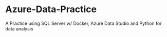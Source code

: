 # Azure-Data-Practice
A Practice using SQL Server w/ Docker, Azure Data Studio and Python for data analysis
